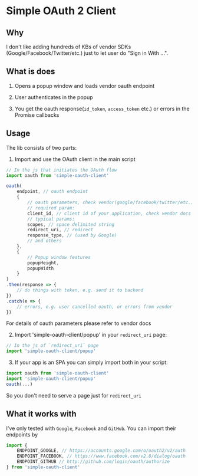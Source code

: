 # Simple OAuth 2 Client

## Why

I don't like adding hundreds of KBs of vendor SDKs (Google/Facebook/Twitter/etc.) just to let user do "Sign in With ...".

## What is does

1. Opens a popup window and loads vendor oauth endpoint

2. User authenticates in the popup

3. You get the oauth response(`id_token`, `access_token` etc.) or errors in the Promise callbacks

## Usage

The lib consists of two parts:
1. Import and use the OAuth client in the main script

```js
// In the js that initiates the OAuth flow
import oauth from 'simple-oauth-client'

oauth(
    endpoint, // oauth endpoint
    {
        // oauth parameters, check vendor(google/facebook/twitter/etc.) docs
        // required param:
        client_id, // client id of your application, check vendor docs
        // typical params:
        scopes, // space delimited string
        redirect_uri, // redirect
        response_type, // (used by Google)
        // and others
    },
    {
        // Popup window features
        popupHeight,
        popupWidth
    }
)
.then(response => {
    // do things with token, e.g. send it to backend
})
.catch(e => {
    // errors, e.g. user cancelled oauth, or errors from vendor
})
```
For details of oauth parameters please refer to vendor docs

2. Import 'simple-oauth-client/popup' in your `redirect_uri` page:

```js
// In the js of `redirect_uri` page
import 'simple-oauth-client/popup'
```

3. If your app is an SPA you can simply import both in your script:

```js
import oauth from 'simple-oauth-client'
import 'simple-oauth-client/popup'
oauth(...)
```

So you don't need to serve a page just for `redirect_uri`


## What it works with

I've only tested with `Google`, `Facebook` and `GitHub`. You can import their endpoints by

```js
import {
    ENDPOINT_GOOGLE, // https://accounts.google.com/o/oauth2/v2/auth
    ENDPOINT_FACEBOOK, // https://www.facebook.com/v2.8/dialog/oauth
    ENDPOINT_GITHUB // http://github.com/login/oauth/authorize
} from 'simple-oauth-client'
```